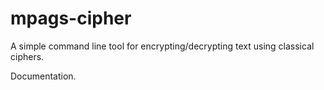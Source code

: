 # mpags-cipher
A simple command line tool for encrypting/decrypting text using classical ciphers.

Documentation.
